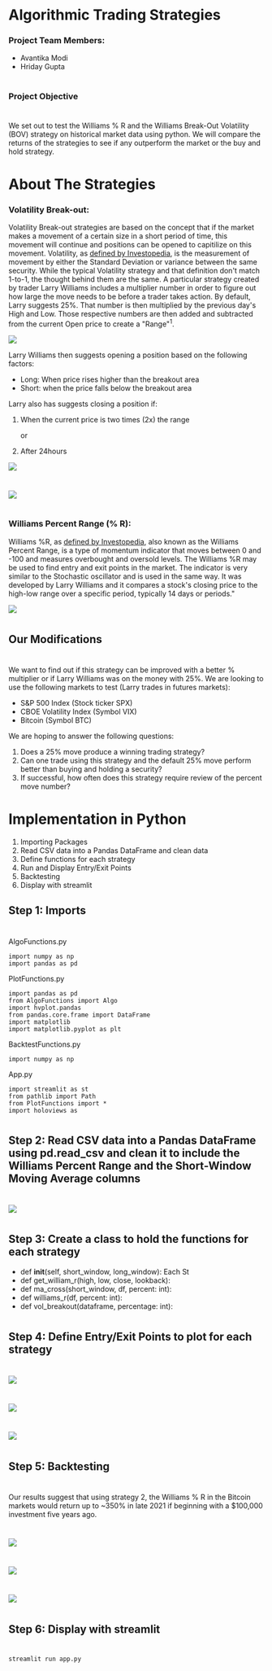 # **Algorithmic Trading Strategies**


### Project Team Members:
- Avantika Modi
- Hriday Gupta

#

### Project Objective  

#

We set out to test the Williams % R and the Williams Break-Out Volatility (BOV) strategy on historical market data using python. We will compare the returns of the strategies to see if any outperform the market or the buy and hold strategy.

#



# About The Strategies

### Volatility Break-out:

Volatility Break-out strategies are based on the concept that if the market makes a movement of a certain size in a short period of time, this movement will continue and positions can be opened to capitilize on this movement. Volatility, as [defined by Investopedia](https://www.investopedia.com/terms/v/volatility.asp), is the measurement of movement by either the Standard Deviation or variance between the same security. While the typical Volatility strategy and that definition don't match 1-to-1, the thought behind them are the same. A particular strategy created by trader Larry Williams includes a multiplier number in order to figure out how large the move needs to be before a trader takes action. By default, Larry suggests 25%. That number is then multiplied by the previous day's High and Low. Those respective numbers are then added and subtracted from the current Open price to create a "Range"<sup>1</sup>.

<img src="https://github.com/Crawnicles/Algo-trading-project/blob/main/images/LW_range.png?raw=true"/>

Larry Williams then suggests opening a position based on the following factors:

- Long: When price rises higher than the breakout area
- Short: when the price falls below the breakout area

Larry also has suggests closing a position if:

1. When the current price is two times (2x) the range

	or

2. After 24hours

<img src="https://github.com/Crawnicles/Algo-trading-project/blob/main/images/LW_Long_TP.png?raw=true"/>

# 

<img src="https://github.com/Crawnicles/Algo-trading-project/blob/main/images/LW_Short_TP.png?raw=true"/>


#

### Williams Percent Range (% R):


Williams %R, as [defined by Investopedia](https://www.investopedia.com/terms/w/williamsr.asp), also known as the Williams Percent Range, is a type of momentum indicator that moves between 0 and -100 and measures overbought and oversold levels. The Williams %R may be used to find entry and exit points in the market. The indicator is very similar to the Stochastic oscillator and is used in the same way. It was developed by Larry Williams and it compares a stock's closing price to the high-low range over a specific period, typically 14 days or periods." 

<img src ="https://github.com/Crawnicles/Algo-trading-project/blob/main/images/wr.png?raw=true">

#

## Our Modifications

#

We want to find out if this strategy can be improved with a better % multiplier or if Larry Williams was on the money with 25%. We are looking to use the following markets to test (Larry trades in futures markets):

- S&P 500 Index (Stock ticker SPX)
- CBOE Volatility Index (Symbol VIX)
- Bitcoin (Symbol BTC)


We are hoping to answer the following questions:

1. Does a 25% move produce a winning trading strategy?
2. Can one trade using this strategy and the default 25% move perform better than buying and holding a security?
3. If successful, how often does this strategy require review of the percent move number?

#

# Implementation in Python

1. Importing Packages
2. Read CSV data into a Pandas DataFrame and clean data 
3. Define functions for each strategy
4. Run and Display Entry/Exit Points
5. Backtesting
6. Display with streamlit



## Step 1: Imports

#

AlgoFunctions.py
```
import numpy as np
import pandas as pd
```

PlotFunctions.py
```
import pandas as pd
from AlgoFunctions import Algo
import hvplot.pandas
from pandas.core.frame import DataFrame
import matplotlib
import matplotlib.pyplot as plt
```

BacktestFunctions.py
```
import numpy as np
```

App.py
```
import streamlit as st
from pathlib import Path
from PlotFunctions import *
import holoviews as 
```
#

## Step 2: Read CSV data into a Pandas DataFrame using pd.read_csv and clean it to include the Williams Percent Range and the Short-Window Moving Average columns

#

<img src="https://github.com/Crawnicles/Algo-trading-project/blob/main/images/dataclean.png?raw=true"/>

#

## Step 3: Create a class to hold the functions for each strategy 


- def __init__(self, short_window, long_window):
Each St
- def get_william_r(high, low, close, lookback):
- def ma_cross(short_window, df, percent: int):
- def williams_r(df, percent: int):
- def vol_breakout(dataframe, percentage: int):

#

<!-- Code explanation: Refer to [AlgoFunctions.py](https://github.com/Crawnicles/Algo-trading-project/blob/main/AlgoFunctions.py) -->

#

## Step 4: Define Entry/Exit Points to plot for each strategy

#



<img src="https://github.com/Crawnicles/Algo-trading-project/blob/main/images/s1.png?raw=true"/>


#
<img src="https://github.com/Crawnicles/Algo-trading-project/blob/main/images/s2.png?raw=true"/>


#
<img src="https://github.com/Crawnicles/Algo-trading-project/blob/main/images/s3.png?raw=true"/>


#

<!-- Code explanation: Refer to [PlotFunctions.py](https://github.com/Crawnicles/Algo-trading-project/blob/main/PlotFunctions.py) -->

#


## Step 5: Backtesting

#


Our results suggest that using strategy 2, the Williams % R in the Bitcoin markets would return up to ~350% in late 2021 if beginning with a $100,000 investment five years ago.

#
<img src="https://github.com/Crawnicles/Algo-trading-project/blob/main/images/cs1.png?raw=true"/>


#
<img src="https://github.com/Crawnicles/Algo-trading-project/blob/main/images/cs2.png?raw=true"/>


#
<img src="https://github.com/Crawnicles/Algo-trading-project/blob/main/images/cs3.png?raw=true"/>


#

<!-- Code explanation: Refer to [BacktestFunctions.py](https://github.com/Crawnicles/Algo-trading-project/blob/main/BacktestFunctions.py) -->

#

## Step 6: Display with streamlit

#

```
streamlit run app.py
```

#

<!-- ## Additional research


Can Machine Learning provide a better metric for price movement than what Larry Williams presents?

Can one trade using this strategy and the default 25% move or ML percent move perform better than buying and holding a security? -->

<!-- ## Sources
1. [Williams, Larry "Long-Term Secrets to Short-Term Trading" 6 Dec. 2011. Accessed 21Feb. 2022.](https://www.amazon.com/Long-Term-Secrets-Short-Term-Trading-Williams/dp/0470915730/ref=sr_1_2?keywords=long+term+secrets+to+short+term+trading+by+larry+williams&qid=1645494049&sprefix=short+term+sec%2Caps%2C117&sr=8-2)
2. [Algorithmic Trading with Williams %R in Python](https://medium.com/codex/algorithmic-trading-with-williams-r-in-python-5a8e0db9ff1f)

3. [Investopedia Williams %R Definition](https://www.investopedia.com/terms/w/williamsr.asp) -->


